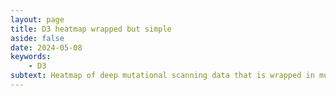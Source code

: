 ```yaml
---
layout: page
title: D3 heatmap wrapped but simple
aside: false
date: 2024-05-08
keywords:
    - D3
subtext: Heatmap of deep mutational scanning data that is wrapped in multiple rows but remove all the additional stuff
---
```




<script setup>
import HeatmapWrappedSimple from "/components/graphs/HeatmapWrappedSimple.vue";
</script>

<HeatmapWrappedSimple />